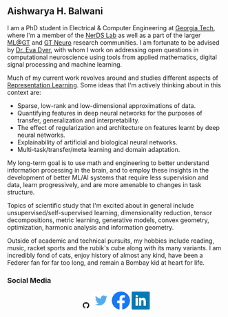 ## Aishwarya H. Balwani

I am a PhD student in Electrical & Computer Engineering at [Georgia Tech](https://www.gatech.edu/), where I'm a member of the [NerDS Lab](https://dyerlab.gatech.edu/) as well as a part of the larger [ML@GT](https://ml.gatech.edu/) and [GT Neuro](https://neuro.gatech.edu/) research communities. I am fortunate to be advised by [Dr. Eva Dyer](https://bme.gatech.edu/bme/faculty/Eva-Dyer), with whom I work on addressing open questions in computational neuroscience using tools from applied mathematics, digital signal processing and machine learning.

Much of my current work revolves around and studies different aspects of [Representation Learning](https://arxiv.org/abs/1206.5538).
Some ideas that I'm actively thinking about in this context are:
- Sparse, low-rank and low-dimensional approximations of data.
- Quantifying features in deep neural networks for the purposes of transfer, generalization and interpretability.
- The effect of regularization and architecture on features learnt by deep neural networks.
- Explainability of artificial and biological neural networks.
- Multi-task/transfer/meta learning and domain adaptation.

My long-term goal is to use math and engineering to better understand information processing in the brain, and to employ these insights in the development of better ML/AI systems that require less supervision and data, learn progressively, and are more amenable to changes in task structure.

Topics of scientific study that I'm excited about in general include unsupervised/self-supervised learning, dimensionality reduction, tensor decompositions, metric learning, generative models, convex geometry, optimization, harmonic analysis and information geometry.

Outside of academic and technical pursuits, my hobbies include reading, music, racket sports and the rubik's cube along with its many variants. I am incredibly fond of cats, enjoy history of almost any kind, have been a Federer fan for far too long, and remain a Bombay kid at heart for life.

### Social Media
<p align="middle">
<a href="https://github.com/AishwaryaHB"><img src=/images/GitHub-logo.png" height="20" width="20" /></a>
<a href="https://twitter.com/Iishiiyaa"><img src=/images/twitter-logo.png" height="42" width="42" /></a>
<a href="https://www.facebook.com/aishvarrya/"><img src=/images/facebook-logo-2019.png" height="42" width="42" /></a>
<a href="https://www.linkedin.com/in/aishwaryahb"><img src=/images/linkedin-logo.png" height="42" width="42" /></a>
</p>
